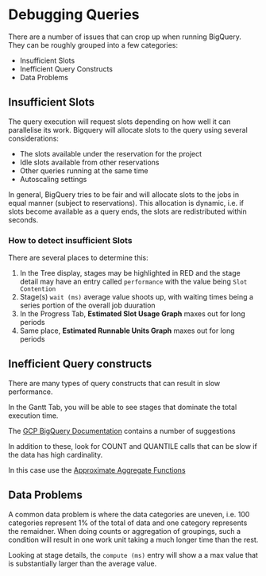 # Debugging Queries

There are a number of issues that can crop up when running BigQuery. They can be roughly grouped into
a few categories:

* Insufficient Slots
* Inefficient Query Constructs
* Data Problems


## Insufficient Slots

The query execution will request slots depending on how well it can parallelise its work.
Bigquery will allocate slots to the query using several considerations:

* The slots available under the reservation for the project
* Idle slots available from other reservations
* Other queries running at the same time
* Autoscaling settings


In general, BigQuery tries to be fair and will allocate slots to the jobs in equal manner (subject to reservations). 
This allocation is dynamic, i.e. if slots become available as a query ends, the slots are redistributed within seconds.

### How to detect insufficient Slots

There are several places to determine this:

1. In the Tree display, stages may be highlighted in RED and the stage detail may have an entry
called `performance` with the value being `Slot Contention`
2. Stage(s) `wait (ms)` average value shoots up, with waiting times being a series portion of the overall job duuration
3. In the Progress Tab, **Estimated Slot Usage Graph** maxes out for long periods
4. Same place, **Estimated Runnable Units Graph** maxes out for long periods

## Inefficient Query constructs

There are many types of query constructs that can result in slow performance.

In the Gantt Tab, you will be able to see stages that dominate the total execution time. 

The [GCP BigQuery Documentation](https://cloud.google.com/bigquery/docs/best-practices-performance-compute) contains a number of suggestions

In addition to these, look for COUNT and QUANTILE calls that can be slow if the data has high cardinality. 

In this case use the [Approximate Aggregate Functions](https://cloud.google.com/bigquery/docs/reference/standard-sql/functions-and-operators#approximate_aggregate_functions)

## Data Problems
A common data problem is where the data categories are uneven, i.e. 100 categories represent 1% of the total of data and one category represents the remaidner.
When doing counts or aggregation of groupings, such a condition will result in one work unit taking a much longer time than the rest.

Looking at stage details, the `compute (ms)` entry will show a a max value that is substantially larger than the average value.



